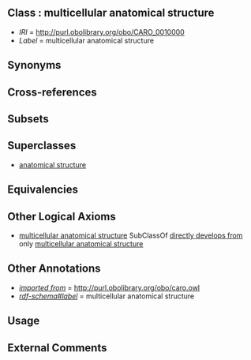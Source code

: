 
## Class : multicellular anatomical structure

 * *IRI* = http://purl.obolibrary.org/obo/CARO_0010000
 * *Label* = multicellular anatomical structure

## Synonyms


## Cross-references


## Subsets


## Superclasses

 * [anatomical structure](../../CARO/03/CARO_0000003.md)

## Equivalencies


## Other Logical Axioms

 * [multicellular anatomical structure](../../CARO/00/CARO_0010000.md) SubClassOf [directly develops from](../../RO/07/RO_0002207.md) only [multicellular anatomical structure](../../CARO/00/CARO_0010000.md)

## Other Annotations

 * *[imported from](../../IAO/12/IAO_0000412.md)* = http://purl.obolibrary.org/obo/caro.owl
 * *[rdf-schema#label](../../el/rdf-schema#label.md)* = multicellular anatomical structure

## Usage


## External Comments

